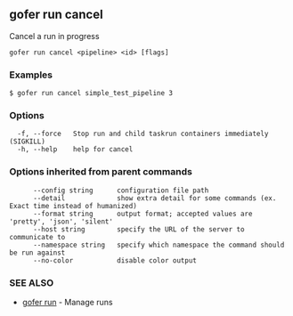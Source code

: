 ## gofer run cancel

Cancel a run in progress

```
gofer run cancel <pipeline> <id> [flags]
```

### Examples

```
$ gofer run cancel simple_test_pipeline 3
```

### Options

```
  -f, --force   Stop run and child taskrun containers immediately (SIGKILL)
  -h, --help    help for cancel
```

### Options inherited from parent commands

```
      --config string      configuration file path
      --detail             show extra detail for some commands (ex. Exact time instead of humanized)
      --format string      output format; accepted values are 'pretty', 'json', 'silent'
      --host string        specify the URL of the server to communicate to
      --namespace string   specify which namespace the command should be run against
      --no-color           disable color output
```

### SEE ALSO

- [gofer run](gofer_run.md) - Manage runs
